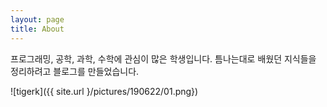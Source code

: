 ```yaml
---
layout: page
title: About
---
```


프로그래밍, 공학, 과학, 수학에 관심이 많은 학생입니다. 틈나는대로 배웠던 지식들을 정리하려고 블로그를 만들었습니다.

![tigerk]({{ site.url }/pictures/190622/01.png})
